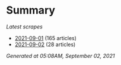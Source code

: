 # Summary
*Latest scrapes*
* [2021-09-01](https://github.com/nuuuwan/news_lk/blob/data/news_lk.2021-09-01.json) (165 articles)
* [2021-09-02](https://github.com/nuuuwan/news_lk/blob/data/news_lk.2021-09-02.json) (28 articles)

*Generated at 05:08AM, September 02, 2021*